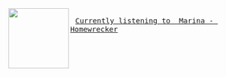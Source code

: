 

<img align="left" width="120" height="120" src="https:&#x2F;&#x2F;lastfm.freetls.fastly.net&#x2F;i&#x2F;u&#x2F;174s&#x2F;68545360644c91971d241be58f54c2e0.jpg">

<big><pre>
[`Currently listening to  Marina - Homewrecker`](https://google.com/)
</pre></big>
